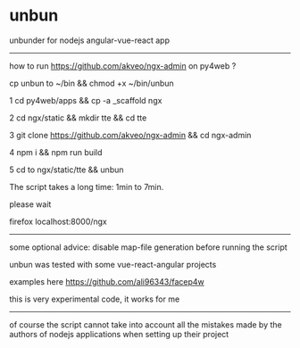 # unbun

unbunder for nodejs angular-vue-react app  

-----------------------------------------------------

how to run  https://github.com/akveo/ngx-admin  on py4web ?

cp unbun to ~/bin && chmod +x ~/bin/unbun 

1 cd py4web/apps && cp -a _scaffold ngx

2 cd ngx/static && mkdir tte && cd tte

3 git clone https://github.com/akveo/ngx-admin && cd ngx-admin

4 npm i && npm run build

5 cd to ngx/static/tte  && unbun

The script takes a long time: 1min to 7min.

please wait

firefox localhost:8000/ngx

--------------------------------------------------------

some optional advice: disable map-file generation before running the script

unbun was tested with some vue-react-angular projects 

examples here https://github.com/ali96343/facep4w

this is very experimental code, it works for me

-----------------------------------------------------
of course the script cannot take into account all the mistakes made by the authors of nodejs applications when setting up their project




